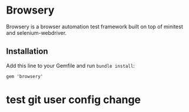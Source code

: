 
# Browsery

Browsery is a browser automation test framework built on top of minitest and selenium-webdriver.

## Installation

Add this line to your Gemfile and run `bundle install`:

    gem 'browsery'

# test git user config change
